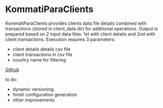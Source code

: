 # KommatiParaClients

KommatiParaClients provides clients data file details combined with transactions (stored in client_data dir) for additional operations.
Output is prepared based on 2 input data files: 1st with client details and 2nd with client transactions.
Execution requires 3 parameters:
 - client details details csv file
 - client transactions in csv file
 - country name for filtering 
 
[Github](https://github.com/ciejohny/KommatiParaClients)


to do:
- dynamic versioning
- finish configuration generation
- other improvements

